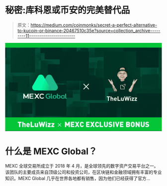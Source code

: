 # 秘密:库科恩或币安的完美替代品

> 原文：<https://medium.com/coinmonks/secret-a-perfect-alternative-to-kucoin-or-binance-20467510c35e?source=collection_archive---------11----------------------->

![](img/64359ccce2dd94bc51fc1a50dd21871e.png)

# 什么是 MEXC Global？

MEXC 全球交易所成立于 2018 年 4 月，是全球领先的数字资产交易平台之一。该团队的主要成员来自顶级公司和投资公司，在区块链和金融领域拥有丰富的专业知识。MEXC Global 几乎在世界各地都有销售，因为他们已经获得了官方…
